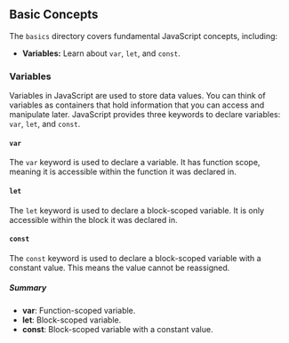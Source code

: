 ## Basic Concepts

The `basics` directory covers fundamental JavaScript concepts, including:

- **Variables:** Learn about `var`, `let`, and `const`.

### Variables

Variables in JavaScript are used to store data values. You can think of variables as containers that hold information that you can access and manipulate later. JavaScript provides three keywords to declare variables: `var`, `let`, and `const`.

#### `var`

The `var` keyword is used to declare a variable. It has function scope, meaning it is accessible within the function it was declared in.

#### `let`

The `let` keyword is used to declare a block-scoped variable. It is only accessible within the block it was declared in.

#### `const`

The `const` keyword is used to declare a block-scoped variable with a constant value. This means the value cannot be reassigned.


##### Summary
- **var**: Function-scoped variable.
- **let**: Block-scoped variable.
- **const**: Block-scoped variable with a constant value.